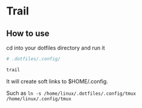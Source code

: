 # Trail

## How to use
cd into your dotfiles directory and run it

```bash
# .dotfiles/.config/

trail
```
It will create soft links to $HOME/.config.

Such as `ln -s /home/linux/.dotfiles/.config/tmux /home/linux/.config/tmux`
